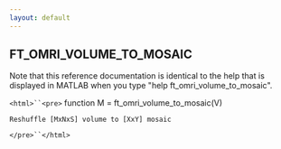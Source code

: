 ```yaml
---
layout: default
---
```


##  FT_OMRI_VOLUME_TO_MOSAIC

Note that this reference documentation is identical to the help that is displayed in MATLAB when you type "help ft_omri_volume_to_mosaic".

`<html>``<pre>`
    function M = ft_omri_volume_to_mosaic(V)
    
    Reshuffle [MxNxS] volume to [XxY] mosaic
`</pre>``</html>`

